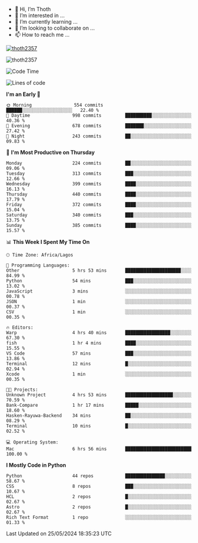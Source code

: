 <!---
thoth2357/thoth2357 is a ✨ special ✨ repository because its `README.md` (this file) appears on your GitHub profile.
You can click the Preview link to take a look at your changes.
--->

- 👋 Hi, I’m Thoth
- 👀 I’m interested in ...
- 🌱 I’m currently learning ...
- 💞️ I’m looking to collaborate on ...
- 📫 How to reach me ...


<p align="left"> <a href="https://github.com/ryo-ma/github-profile-trophy"><img src="https://github-profile-trophy.vercel.app/?username=thoth2357&theme=gruvbox&no-bg=true&no-frame=false&title=MultiLanguage,Commits,Repositories,Stars,Followers,PullRequest,Reviews,Issues" alt="thoth2357" /></a> </p>

<p align="left"> <img src="https://komarev.com/ghpvc/?username=thoth2357&label=Profile%20views&color=0e75b6&style=flat" alt="thoth2357" /> </p>

<!--START_SECTION:waka-->
![Code Time](http://img.shields.io/badge/Code%20Time-2%2C967%20hrs%2031%20mins-blue)

![Lines of code](https://img.shields.io/badge/From%20Hello%20World%20I%27ve%20Written-30.9%20million%20lines%20of%20code-blue)

**I'm an Early 🐤** 

```text
🌞 Morning                554 commits         ██████░░░░░░░░░░░░░░░░░░░   22.40 % 
🌆 Daytime                998 commits         ██████████░░░░░░░░░░░░░░░   40.36 % 
🌃 Evening                678 commits         ███████░░░░░░░░░░░░░░░░░░   27.42 % 
🌙 Night                  243 commits         ██░░░░░░░░░░░░░░░░░░░░░░░   09.83 % 
```
📅 **I'm Most Productive on Thursday** 

```text
Monday                   224 commits         ██░░░░░░░░░░░░░░░░░░░░░░░   09.06 % 
Tuesday                  313 commits         ███░░░░░░░░░░░░░░░░░░░░░░   12.66 % 
Wednesday                399 commits         ████░░░░░░░░░░░░░░░░░░░░░   16.13 % 
Thursday                 440 commits         ████░░░░░░░░░░░░░░░░░░░░░   17.79 % 
Friday                   372 commits         ████░░░░░░░░░░░░░░░░░░░░░   15.04 % 
Saturday                 340 commits         ███░░░░░░░░░░░░░░░░░░░░░░   13.75 % 
Sunday                   385 commits         ████░░░░░░░░░░░░░░░░░░░░░   15.57 % 
```


📊 **This Week I Spent My Time On** 

```text
🕑︎ Time Zone: Africa/Lagos

💬 Programming Languages: 
Other                    5 hrs 53 mins       █████████████████████░░░░   84.99 % 
Python                   54 mins             ███░░░░░░░░░░░░░░░░░░░░░░   13.02 % 
JavaScript               3 mins              ░░░░░░░░░░░░░░░░░░░░░░░░░   00.78 % 
JSON                     1 min               ░░░░░░░░░░░░░░░░░░░░░░░░░   00.37 % 
CSV                      1 min               ░░░░░░░░░░░░░░░░░░░░░░░░░   00.35 % 

🔥 Editors: 
Warp                     4 hrs 40 mins       █████████████████░░░░░░░░   67.30 % 
fish                     1 hr 4 mins         ████░░░░░░░░░░░░░░░░░░░░░   15.55 % 
VS Code                  57 mins             ███░░░░░░░░░░░░░░░░░░░░░░   13.86 % 
Terminal                 12 mins             █░░░░░░░░░░░░░░░░░░░░░░░░   02.94 % 
Xcode                    1 min               ░░░░░░░░░░░░░░░░░░░░░░░░░   00.35 % 

🐱‍💻 Projects: 
Unknown Project          4 hrs 53 mins       ██████████████████░░░░░░░   70.59 % 
Bank-Compare             1 hr 17 mins        █████░░░░░░░░░░░░░░░░░░░░   18.60 % 
Hasken-Rayuwa-Backend    34 mins             ██░░░░░░░░░░░░░░░░░░░░░░░   08.29 % 
Terminal                 10 mins             █░░░░░░░░░░░░░░░░░░░░░░░░   02.52 % 

💻 Operating System: 
Mac                      6 hrs 56 mins       █████████████████████████   100.00 % 
```

**I Mostly Code in Python** 

```text
Python                   44 repos            ███████████████░░░░░░░░░░   58.67 % 
CSS                      8 repos             ███░░░░░░░░░░░░░░░░░░░░░░   10.67 % 
HCL                      2 repos             █░░░░░░░░░░░░░░░░░░░░░░░░   02.67 % 
Astro                    2 repos             █░░░░░░░░░░░░░░░░░░░░░░░░   02.67 % 
Rich Text Format         1 repo              ░░░░░░░░░░░░░░░░░░░░░░░░░   01.33 % 
```




 Last Updated on 25/05/2024 18:35:23 UTC
<!--END_SECTION:waka-->
<!--![](http://github-profile-summary-cards.vercel.app/api/cards/profile-details?username=thoth2357&theme=2077)

![](http://github-profile-summary-cards.vercel.app/api/cards/stats?username=thoth2357&theme=2077)![](http://github-profile-summary-cards.vercel.app/api/cards/productive-time?username=thoth2357&theme=2077&utcOffset=8) -->
